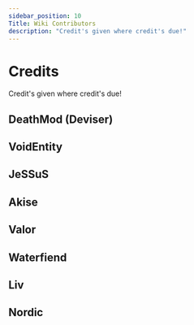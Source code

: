 ```yaml
---
sidebar_position: 10
Title: Wiki Contributors
description: "Credit's given where credit's due!"
---
```

# Credits

Credit's given where credit's due!


## DeathMod (Deviser)

## VoidEntity

##  JeSSuS

## Akise

## Valor

## Waterfiend

## Liv

## Nordic












